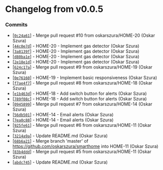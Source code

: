# Changelog from v0.0.5
### Commits
* [[`0c24a61`](http://github.com/oskarszura/smarthome/commit/0c24a61fd475993f9252c845a4e92d31f5a7d02c)] - Merge pull request #10 from oskarszura/HOME-20 (Oskar Szura)
* [[`44c0e7d`](http://github.com/oskarszura/smarthome/commit/44c0e7d3d77800ecb35d89ebbfe05c901e06372d)] - HOME-20 - Implement gas detector (Oskar Szura)
* [[`3a8139f`](http://github.com/oskarszura/smarthome/commit/3a8139fd38118ec8edaa99a9bdd304fc56fe6df9)] - HOME-20 - Implement gas detector (Oskar Szura)
* [[`d80ba1e`](http://github.com/oskarszura/smarthome/commit/d80ba1e27d30f716393e3dddba30131264be5e5d)] - HOME-20 - Implement gas detector (Oskar Szura)
* [[`2e18e1d`](http://github.com/oskarszura/smarthome/commit/2e18e1da72b57f78b0645a28be06fb10ef61f111)] - HOME-20 - Implement gas detector (Oskar Szura)
* [[`624c17a`](http://github.com/oskarszura/smarthome/commit/624c17a2eb73e5f2443cb2f1b69d785b2070338b)] - Merge pull request #9 from oskarszura/HOME-19 (Oskar Szura)
* [[`0e76160`](http://github.com/oskarszura/smarthome/commit/0e7616060ebe7a4562962d7657da56f84fe12112)] - HOME-19 - Implement basic responsiveness (Oskar Szura)
* [[`f7ae4f7`](http://github.com/oskarszura/smarthome/commit/f7ae4f73dd1cfa05467dfe88186f35a7ccf7747f)] - Merge pull request #8 from oskarszura/HOME-18 (Oskar Szura)
* [[`e1b463d`](http://github.com/oskarszura/smarthome/commit/e1b463d2d9bbeace774479cf8b66cb2872d91173)] - HOME-18 - Add switch button for alerts (Oskar Szura)
* [[`789f08c`](http://github.com/oskarszura/smarthome/commit/789f08ccd0be35314ea271760d62d9b97e09fd03)] - HOME-18 - Add switch button for alerts (Oskar Szura)
* [[`0945899`](http://github.com/oskarszura/smarthome/commit/094589960184c7272eeeac053178023ee606a053)] - Merge pull request #7 from oskarszura/HOME-14 (Oskar Szura)
* [[`56db501`](http://github.com/oskarszura/smarthome/commit/56db501795fea3856d52792c3076cb2a3204851c)] - HOME-14 - Email alerts (Oskar Szura)
* [[`7ea0c88`](http://github.com/oskarszura/smarthome/commit/7ea0c8851016533be7d29b2403d0028bd3b4c1df)] - HOME-14 - Email alerts (Oskar Szura)
* [[`925fe61`](http://github.com/oskarszura/smarthome/commit/925fe6177c0fa6058bf7c23b32d64424c5bec79b)] - Merge pull request #6 from oskarszura/HOME-11 (Oskar Szura)
* [[`3214a9a`](http://github.com/oskarszura/smarthome/commit/3214a9a817351f01446706ef80f634e31438893e)] - Update README.md (Oskar Szura)
* [[`68b6a21`](http://github.com/oskarszura/smarthome/commit/68b6a2122b4e9c66dc42d07a6a39ce519e7e6e1a)] - Merge branch 'master' of https://github.com/oskarszura/smarthome into HOME-11 (Oskar Szura)
* [[`83b4ddd`](http://github.com/oskarszura/smarthome/commit/83b4ddd5e35741f47724bdeaf26dbcde5f0660eb)] - Merge pull request #5 from oskarszura/HOME-11 (Oskar Szura)
* [[`abdc745`](http://github.com/oskarszura/smarthome/commit/abdc745e04a9e30bd93c58c52b7e7dbd3c09e14e)] - Update README.md (Oskar Szura)